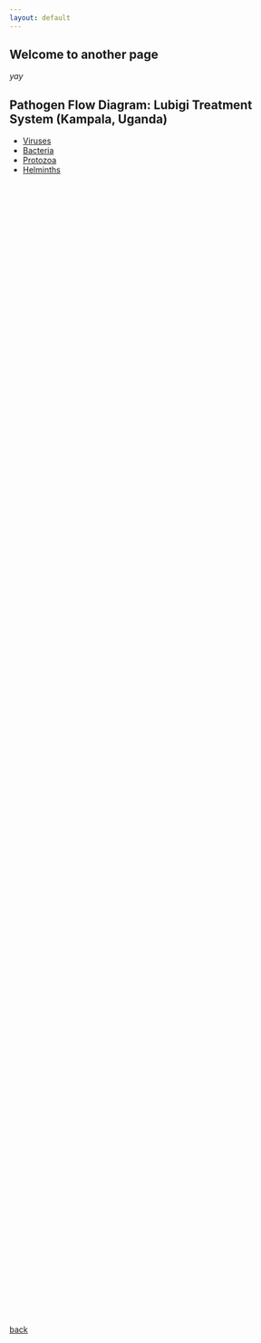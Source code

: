 ```yaml
---
layout: default
---
```


## Welcome to another page

_yay_

<!DOCTYPE html>
<html>
<head>

  <meta http-equiv="Content-Type" content="text/html; charset=utf-8"/>
  <script type="application/shiny-singletons"></script>
  <script type="application/html-dependencies">json2[2014.02.04];jquery[3.4.1];shiny[1.4.0.2];htmlwidgets[1.5.1];d3[4.5.0];sankey[1];sankeyNetwork-binding[0.4];bootstrap[3.4.1]</script>
<script src="shared/json2-min.js"></script>
<script src="shared/jquery.min.js"></script>
<link href="shared/shiny.css" rel="stylesheet" />
<script src="shared/shiny.min.js"></script>
<script src="htmlwidgets-1.5.1/htmlwidgets.js"></script>
<script src="d3-4.5.0/d3.min.js"></script>
<script src="sankey-1/sankey.js"></script>
<script src="sankeyNetwork-binding-0.4/sankeyNetwork.js"></script>
<meta name="viewport" content="width=device-width, initial-scale=1" />
<link href="shared/bootstrap/css/bootstrap.min.css" rel="stylesheet" />
<script src="shared/bootstrap/js/bootstrap.min.js"></script>
<script src="shared/bootstrap/shim/html5shiv.min.js"></script>
<script src="shared/bootstrap/shim/respond.min.js"></script>  <title>Pathogen Flow Diagram: Lubigi Treatment System (Kampala, Uganda)</title>

</head>

<body>
  <div class="container-fluid">
    <h2>Pathogen Flow Diagram: Lubigi Treatment System (Kampala, Uganda)</h2>
    <div class="row">
      <div class="col-sm-12">
        <div class="col-sm-8">
          <div class="tabbable">
            <ul class="nav nav-tabs" data-tabsetid="8996">
              <li class="active">
                <a href="#tab-8996-1" data-toggle="tab" data-value="Viruses">Viruses</a>
              </li>
              <li>
                <a href="#tab-8996-2" data-toggle="tab" data-value="Bacteria">Bacteria</a>
              </li>
              <li>
                <a href="#tab-8996-3" data-toggle="tab" data-value="Protozoa">Protozoa</a>
              </li>
              <li>
                <a href="#tab-8996-4" data-toggle="tab" data-value="Helminths">Helminths</a>
              </li>
            </ul>
            <div class="tab-content" data-tabsetid="8996">
              <div class="tab-pane active" data-value="Viruses" id="tab-8996-1">
                <div id="sankey1" style="width:100%; height:500px; " class="sankeyNetwork html-widget html-widget-output"></div>
              </div>
              <div class="tab-pane" data-value="Bacteria" id="tab-8996-2">
                <div id="sankey2" style="width:100%; height:500px; " class="sankeyNetwork html-widget html-widget-output"></div>
              </div>
              <div class="tab-pane" data-value="Protozoa" id="tab-8996-3">
                <div id="sankey3" style="width:100%; height:500px; " class="sankeyNetwork html-widget html-widget-output"></div>
              </div>
              <div class="tab-pane" data-value="Helminths" id="tab-8996-4">
                <div id="sankey4" style="width:100%; height:500px; " class="sankeyNetwork html-widget html-widget-output"></div>
              </div>
            </div>
          </div>
        </div>
      </div>
    </div>
  </div>
</body>

</html>

[back](./)
